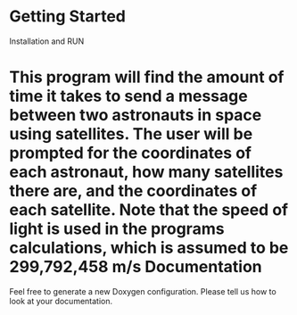 Getting Started
===============

Installation and RUN

This program will find the amount of time it takes to send a message between two astronauts in space using satellites.
The user will be prompted for the coordinates of each astronaut, how many satellites there are, and the coordinates of each satellite.
Note that the speed of light is used in the programs calculations, which is assumed to be 299,792,458 m/s
Documentation
=============

Feel free to generate a new Doxygen configuration. Please tell us how to look at your documentation.
